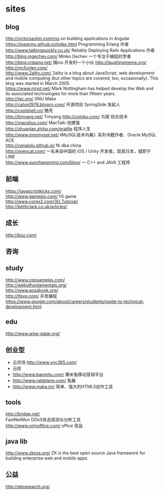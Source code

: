 sites
========  

## blog  

http://victorsavkin.com/rss  on building applications in Angular  
https://joearms.github.io/index.html  Programming Erlang 作者  
http://www.talkingquickly.co.uk/   Reliably Deploying Rails Applications  作者  
http://blog.mgechev.com/   Minko Gechev  一个专注于编程的学者  
http://blog.cnbang.net/  搞ios 开发的一个小伙
http://laughingmeme.org/  
http://mcfunley.com/  
http://www.2ality.com/  2ality is a blog about JavaScript, web development and mobile computing (but other topics are covered, too, occasionally). This blog was started in March 2005.  
https://www.mnot.net/  Mark Nottingham has helped develop the Web and its associated technologies for more than fifteen years.  
http://jgc.org/  GNU Make  
http://calvin1978.blogcn.com/  开源项目 SpringSide 发起人  
http://coolshell.cn/  酷壳  
http://timyang.net/ Timyang 
http://colobu.com/ 鸟窝 综合技术
http://macshuo.com/ MacTalk-池建强  
http://zhuanlan.zhihu.com/prattle 程序人生  
http://www.innomysql.net/  《MySQL技术内幕》系列书籍作者、Oracle MySQL ACE  
http://cenalulu.github.io/  fb dba china  
http://onevcat.com/ 一名来自中国的 iOS / Unity 开发者。现居日本，就职于 LINE  
http://www.sunchangming.com/blog/  一 C++ and JAVA 工程师  

## 前端  

https://javascriptkicks.com/  
http://www.gamepix.com/ h5 game  
http://www.cores2.com/3D_Tutorial/  
http://keithclark.co.uk/articles/  

## 成长  

http://boz.com/  

## 咨询



## study  

http://www.cppsamples.com/  
http://webglfundamentals.org/  
http://www.aosabook.org/  
http://ifeve.com/ 并发编程  
https://www.google.com/about/careers/students/guide-to-technical-development.html  

## edu  

http://www.wise-qatar.org/

## 创业型  

- 云农场  http://www.ync365.com/
- 云校 
- http://www.baomitu.com/ 爆米兔移动营销平台  
- http://www.rabbitpre.com/ 兔展  
- http://www.maka.im/ 简单、强大的HTML5创作工具  

## tools  

http://bridge.net/  
FastNetMon  DDoS攻击探测与分析工具  
http://www.onlyoffice.com/  office 竞品  

## java lib

http://www.zkoss.org/  ZK is the best open source Java framework for building enterprise web and mobile apps.  

## 公益  
http://ebresearch.org/  